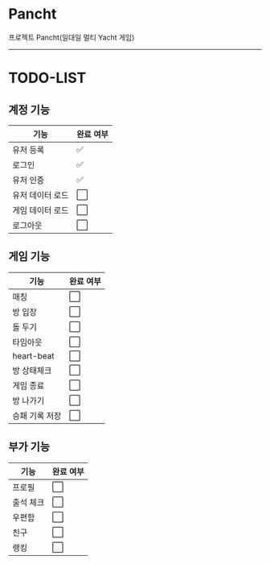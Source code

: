 # Pancht
프로젝트 Pancht(일대일 멀티 Yacht 게임)

---

# TODO-LIST

## 계정 기능
| 기능           | 완료 여부 |
| -------------- | -------- |
| 유저 등록      | ✅       |
| 로그인         | ✅       |
| 유저 인증      | ✅       |
| 유저 데이터 로드 | ⬜       |
| 게임 데이터 로드 | ⬜       |
| 로그아웃       | ⬜       |

## 게임 기능
| 기능           | 완료 여부 |
| -------------- | -------- |
| 매칭           | ⬜       |
| 방 입장        | ⬜       |
| 돌 두기        | ⬜       |
| 타임아웃       | ⬜       |
| heart-beat     | ⬜       |
| 방 상태체크    | ⬜       |
| 게임 종료      | ⬜       |
| 방 나가기      | ⬜       |
| 승패 기록 저장 | ⬜       |

## 부가 기능
| 기능           | 완료 여부 |
| -------------- | -------- |
| 프로필         | ⬜       |
| 출석 체크      | ⬜       |
| 우편함         | ⬜       |
| 친구           | ⬜       |
| 랭킹           | ⬜       |

